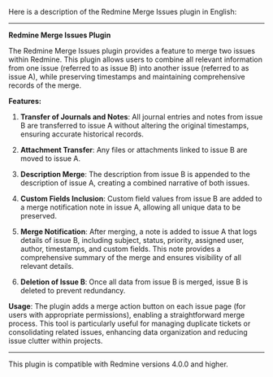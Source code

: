 Here is a description of the Redmine Merge Issues plugin in English:

---

**Redmine Merge Issues Plugin**

The Redmine Merge Issues plugin provides a feature to merge two issues within Redmine. This plugin allows users to combine all relevant information from one issue (referred to as issue B) into another issue (referred to as issue A), while preserving timestamps and maintaining comprehensive records of the merge.

**Features:**

1. **Transfer of Journals and Notes**: All journal entries and notes from issue B are transferred to issue A without altering the original timestamps, ensuring accurate historical records.

2. **Attachment Transfer**: Any files or attachments linked to issue B are moved to issue A.

3. **Description Merge**: The description from issue B is appended to the description of issue A, creating a combined narrative of both issues.

4. **Custom Fields Inclusion**: Custom field values from issue B are added to a merge notification note in issue A, allowing all unique data to be preserved.

5. **Merge Notification**: After merging, a note is added to issue A that logs details of issue B, including subject, status, priority, assigned user, author, timestamps, and custom fields. This note provides a comprehensive summary of the merge and ensures visibility of all relevant details.

6. **Deletion of Issue B**: Once all data from issue B is merged, issue B is deleted to prevent redundancy.

**Usage**:
The plugin adds a merge action button on each issue page (for users with appropriate permissions), enabling a straightforward merge process. This tool is particularly useful for managing duplicate tickets or consolidating related issues, enhancing data organization and reducing issue clutter within projects. 

---

This plugin is compatible with Redmine versions 4.0.0 and higher.
